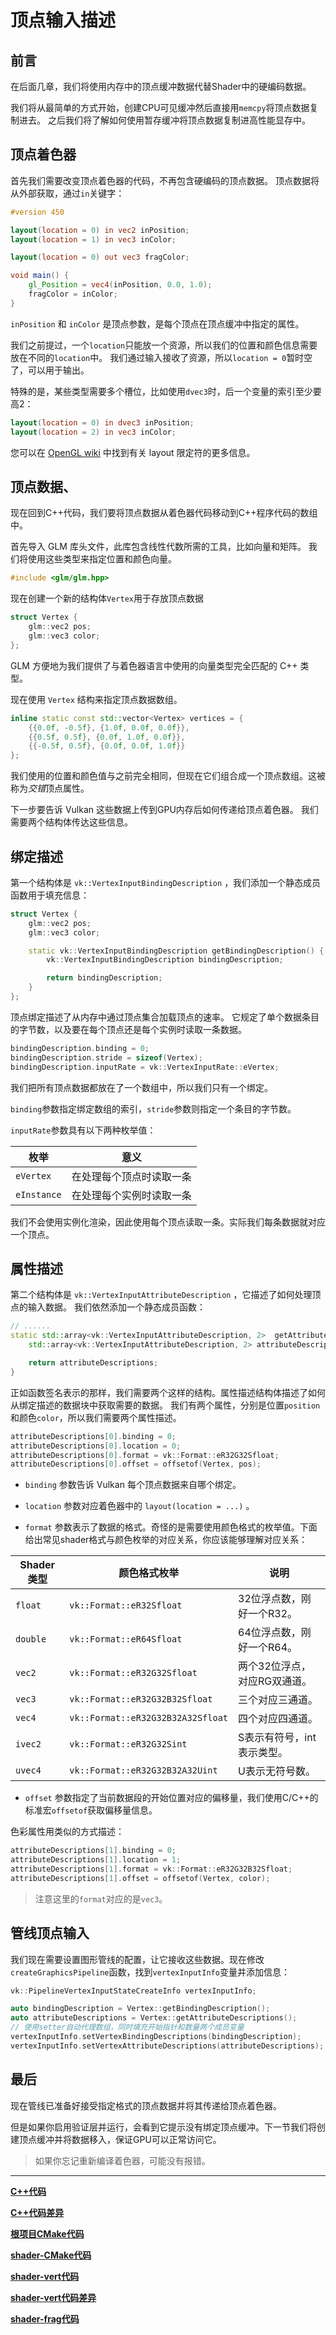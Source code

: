# 顶点输入描述

## 前言

在后面几章，我们将使用内存中的顶点缓冲数据代替Shader中的硬编码数据。

我们将从最简单的方式开始，创建CPU可见缓冲然后直接用`memcpy`将顶点数据复制进去。
之后我们将了解如何使用暂存缓冲将顶点数据复制进高性能显存中。

## 顶点着色器

首先我们需要改变顶点着色器的代码，不再包含硬编码的顶点数据。
顶点数据将从外部获取，通过`in`关键字：

```glsl
#version 450

layout(location = 0) in vec2 inPosition;
layout(location = 1) in vec3 inColor;

layout(location = 0) out vec3 fragColor;

void main() {
    gl_Position = vec4(inPosition, 0.0, 1.0);
    fragColor = inColor;
}
```

`inPosition` 和 `inColor` 是顶点参数，是每个顶点在顶点缓冲中指定的属性。

我们之前提过，一个`location`只能放一个资源，所以我们的位置和颜色信息需要放在不同的`location`中。
我们通过输入接收了资源，所以`location = 0`暂时空了，可以用于输出。

特殊的是，某些类型需要多个槽位，比如使用`dvec3`时，后一个变量的索引至少要高2：

```glsl
layout(location = 0) in dvec3 inPosition;
layout(location = 2) in vec3 inColor;
```

您可以在 [OpenGL wiki](https://www.khronos.org/opengl/wiki/Layout_Qualifier_(GLSL)) 中找到有关 layout 限定符的更多信息。

## 顶点数据、

现在回到C++代码，我们要将顶点数据从着色器代码移动到C++程序代码的数组中。

首先导入 GLM 库头文件，此库包含线性代数所需的工具，比如向量和矩阵。
我们将使用这些类型来指定位置和颜色向量。

```cpp
#include <glm/glm.hpp>
```

现在创建一个新的结构体`Vertex`用于存放顶点数据

```cpp
struct Vertex {
    glm::vec2 pos;
    glm::vec3 color;
};
```

GLM 方便地为我们提供了与着色器语言中使用的向量类型完全匹配的 C++ 类型。

现在使用 `Vertex` 结构来指定顶点数据数组。

```cpp
inline static const std::vector<Vertex> vertices = {
    {{0.0f, -0.5f}, {1.0f, 0.0f, 0.0f}},
    {{0.5f, 0.5f}, {0.0f, 1.0f, 0.0f}},
    {{-0.5f, 0.5f}, {0.0f, 0.0f, 1.0f}}
};
```

我们使用的位置和颜色值与之前完全相同，但现在它们组合成一个顶点数组。这被称为*交错*顶点属性。

下一步要告诉 Vulkan 这些数据上传到GPU内存后如何传递给顶点着色器。
我们需要两个结构体传达这些信息。

## 绑定描述

第一个结构体是 `vk::VertexInputBindingDescription` ，我们添加一个静态成员函数用于填充信息：

```cpp
struct Vertex {
    glm::vec2 pos;
    glm::vec3 color;

    static vk::VertexInputBindingDescription getBindingDescription() {
        vk::VertexInputBindingDescription bindingDescription;

        return bindingDescription;
    }
};
```

顶点绑定描述了从内存中通过顶点集合加载顶点的速率。
它规定了单个数据条目的字节数，以及要在每个顶点还是每个实例时读取一条数据。

```cpp
bindingDescription.binding = 0;
bindingDescription.stride = sizeof(Vertex);
bindingDescription.inputRate = vk::VertexInputRate::eVertex;
```

我们把所有顶点数据都放在了一个数组中，所以我们只有一个绑定。

`binding`参数指定绑定数组的索引，`stride`参数则指定一个条目的字节数。

`inputRate`参数具有以下两种枚举值：

| 枚举 | 意义 |  
|------|------|
| `eVertex` | 在处理每个顶点时读取一条 |
| `eInstance` | 在处理每个实例时读取一条 |

我们不会使用实例化渲染，因此使用每个顶点读取一条。实际我们每条数据就对应一个顶点。

## 属性描述

第二个结构体是 `vk::VertexInputAttributeDescription` ，它描述了如何处理顶点的输入数据。
我们依然添加一个静态成员函数：

```cpp
// ......
static std::array<vk::VertexInputAttributeDescription, 2>  getAttributeDescriptions() {
    std::array<vk::VertexInputAttributeDescription, 2> attributeDescriptions;

    return attributeDescriptions;
}
```

正如函数签名表示的那样，我们需要两个这样的结构。属性描述结构体描述了如何从绑定描述的数据块中获取需要的数据。
我们有两个属性，分别是位置`position`和颜色`color`，所以我们需要两个属性描述。

```cpp
attributeDescriptions[0].binding = 0;
attributeDescriptions[0].location = 0;
attributeDescriptions[0].format = vk::Format::eR32G32Sfloat;
attributeDescriptions[0].offset = offsetof(Vertex, pos);
```

- `binding` 参数告诉 Vulkan 每个顶点数据来自哪个绑定。

- `location` 参数对应着色器中的 `layout(location = ...)` 。

- `format` 参数表示了数据的格式。奇怪的是需要使用颜色格式的枚举值。下面给出常见shader格式与颜色枚举的对应关系，你应该能够理解对应关系：

| Shader类型 | 颜色格式枚举 | 说明 |
|------------|-------------|------|
| `float` | `vk::Format::eR32Sfloat` | 32位浮点数，刚好一个R32。 |
| `double` | `vk::Format::eR64Sfloat` | 64位浮点数，刚好一个R64。 |
| `vec2` | `vk::Format::eR32G32Sfloat` | 两个32位浮点，对应RG双通道。 |
| `vec3` | `vk::Format::eR32G32B32Sfloat` | 三个对应三通道。 |
| `vec4` | `vk::Format::eR32G32B32A32Sfloat` | 四个对应四通道。 |
| `ivec2` | `vk::Format::eR32G32Sint` | S表示有符号，int表示类型。 |
| `uvec4` | `vk::Format::eR32G32B32A32Uint` | U表示无符号数。 |

- `offset` 参数指定了当前数据段的开始位置对应的偏移量，我们使用C/C++的标准宏`offsetof`获取偏移量信息。

色彩属性用类似的方式描述：

```cpp
attributeDescriptions[1].binding = 0;
attributeDescriptions[1].location = 1;
attributeDescriptions[1].format = vk::Format::eR32G32B32Sfloat;
attributeDescriptions[1].offset = offsetof(Vertex, color);
```

> 注意这里的`format`对应的是`vec3`。

## 管线顶点输入

我们现在需要设置图形管线的配置，让它接收这些数据。现在修改`createGraphicsPipeline`函数，找到`vertexInputInfo`变量并添加信息：

```cpp
vk::PipelineVertexInputStateCreateInfo vertexInputInfo;

auto bindingDescription = Vertex::getBindingDescription();
auto attributeDescriptions = Vertex::getAttributeDescriptions();
// 使用setter自动代理数组，同时填充开始指针和数量两个成员变量
vertexInputInfo.setVertexBindingDescriptions(bindingDescription);
vertexInputInfo.setVertexAttributeDescriptions(attributeDescriptions);
```

## 最后

现在管线已准备好接受指定格式的顶点数据并将其传递给顶点着色器。

但是如果你启用验证层并运行，会看到它提示没有绑定顶点缓冲。下一节我们将创建顶点缓冲并将数据移入，保证GPU可以正常访问它。

> 如果你忘记重新编译着色器，可能没有报错。

---

**[C++代码](../codes/0200_vertexinput/main.cpp)**

**[C++代码差异](../codes/0200_vertexinput/main.diff)**

**[根项目CMake代码](../codes/0200_vertexinput/CMakeLists.txt)**

**[shader-CMake代码](../codes/0200_vertexinput/shaders/CMakeLists.txt)**

**[shader-vert代码](../codes/0200_vertexinput/shaders/shader.vert)**

**[shader-vert代码差异](../codes/0200_vertexinput/shaders/vert.diff)**

**[shader-frag代码](../codes/0200_vertexinput/shaders/shader.frag)**
